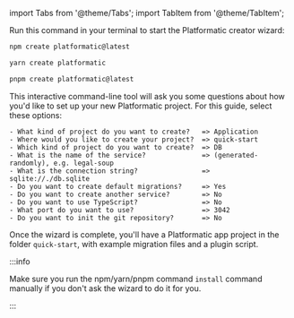 import Tabs from '@theme/Tabs';
import TabItem from '@theme/TabItem';

Run this command in your terminal to start the Platformatic creator wizard:

<Tabs groupId="package-manager-create">
<TabItem value="npm" label="npm">

```bash
npm create platformatic@latest
```

</TabItem>
<TabItem value="yarn" label="yarn">

```bash
yarn create platformatic
```

</TabItem>
<TabItem value="pnpm" label="pnpm">

```bash
pnpm create platformatic@latest
```

</TabItem>
</Tabs>

This interactive command-line tool will ask you some questions about how you'd
like to set up your new Platformatic project. For this guide, select these options:

```
- What kind of project do you want to create?   => Application
- Where would you like to create your project?  => quick-start
- Which kind of project do you want to create?  => DB
- What is the name of the service?              => (generated-randomly), e.g. legal-soup
- What is the connection string?                => sqlite://./db.sqlite
- Do you want to create default migrations?     => Yes
- Do you want to create another service?        => No
- Do you want to use TypeScript?                => No
- What port do you want to use?                 => 3042
- Do you want to init the git repository?       => No
```

Once the wizard is complete, you'll have a Platformatic app project in the
folder `quick-start`, with example migration files and a plugin script.

:::info

Make sure you run the npm/yarn/pnpm command `install` command manually if you
don't ask the wizard to do it for you.

:::
